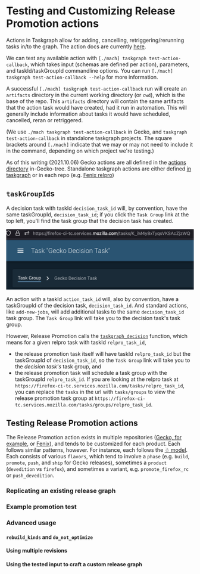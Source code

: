 # Testing and Customizing Release Promotion actions

Actions in Taskgraph allow for adding, cancelling, retriggering/rerunning tasks in/to the graph. The action docs are currently [here](https://firefox-source-docs.mozilla.org/taskcluster/actions.html?highlight=action).

We can test any available action with `[./mach] taskgraph test-action-callback`, which takes input (schemas are defined per action), parameters, and taskId/taskGroupId commandline options. You can run `[./mach] taskgraph test-action-callback --help` for more information.

A successful `[./mach] taskgraph test-action-callback` run will create an `artifacts` directory in the current working directory (or `cwd`), which is the base of the repo. This `artifacts` directory will contain the same artifacts that the action task would have created, had it run in automation. This will generally include information about tasks it would have scheduled, cancelled, reran or retriggered.

(We use `./mach taskgraph test-action-callback` in Gecko, and `taskgraph test-action-callback` in standalone taskgraph projects. The square brackets around `[./mach]` indicate that we may or may not need to include it in the command, depending on which project we're testing.)

As of this writing (2021.10.06) Gecko actions are all defined in the [actions directory](https://searchfox.org/mozilla-central/source/taskcluster/gecko_taskgraph/actions) in-Gecko-tree. Standalone taskgraph actions are either defined [in taskgraph](https://hg.mozilla.org/ci/taskgraph/file/tip/src/taskgraph/actions) or in each repo (e.g. [Fenix relpro](https://github.com/mozilla-mobile/fenix/blob/main/taskcluster/fenix_taskgraph/release_promotion.py))

## `taskGroupId`s

A decision task with taskId `decision_task_id` will, by convention, have the same taskGroupId, `decision_task_id`; if you click the `Task Group` link at the top left, you'll find the task group that the decision task has created.

![Task Group link](relpro/decision_K_iM4y8xTyqsVKSAcZjzWQ/tc-task-group-link.png "Task Group Link")

An action with a taskId `action_task_id` will, also by convention, have a taskGroupId of the decision task, `decision_task_id`. And standard actions, like `add-new-jobs`, will add additional tasks to the same `decision_task_id` task group. The `Task Group` link will take you to the decision task's task group.

However, Release Promotion calls the [`taskgraph_decision`](https://searchfox.org/mozilla-central/rev/a9ef6ad97d2d5f96d5ed51eda38f1a02700ccff7/taskcluster/gecko_taskgraph/actions/release_promotion.py#408) function, which means for a given relpro task with taskId `relpro_task_id`,

- the release promotion task itself will have taskId `relpro_task_id` but the taskGroupId of `decision_task_id`, so the `Task Group` link will take you to the *decision task's* task group, and
- the release promotion task will schedule a task group with the taskGroupId `relpro_task_id`. If you are looking at the relpro task at `https://firefox-ci-tc.services.mozilla.com/tasks/relpro_task_id`, you can replace the `tasks` in the url with `tasks/groups` to view the release promotion task group at `https://firefox-ci-tc.services.mozilla.com/tasks/groups/relpro_task_id`.

## Testing Release Promotion actions

The Release Promotion action exists in multiple repositories ([Gecko, for example](https://searchfox.org/mozilla-central/source/taskcluster/gecko_taskgraph/actions/release_promotion.py), or [Fenix](https://github.com/mozilla-mobile/fenix/blob/main/taskcluster/fenix_taskgraph/release_promotion.py)), and tends to be customized for each product. Each follows similar patterns, however. For instance, each follows the [☃ model](https://docs.google.com/presentation/d/1xCQZfLzCto0faO2AHXIsL-Xr-SsL2NnAVqSGbWGEcrg/edit?usp=sharing). Each consists of various `flavors`, which tend to involve a `phase` (e.g. `build`, `promote`, `push`, and `ship` for Gecko releases), sometimes a `product` (`devedition` vs `firefox`), and sometimes a variant, e.g. `promote_firefox_rc` or `push_devedition`.

### Replicating an existing release graph

### Example promotion test

### Advanced usage

#### `rebuild_kinds` and `do_not_optimize`

#### Using multiple revisions

#### Using the tested input to craft a custom release graph
